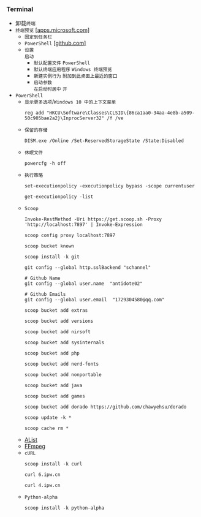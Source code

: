 ### Terminal
* 卸载`终端`
* `终端预览` [[apps.microsoft.com]](https://apps.microsoft.com/detail/9n8g5rfz9xk3?hl=zh-cn&gl=CN)
  * `固定到任务栏`
  * `PowerShell` [[github.com]](https://github.com/PowerShell/PowerShell/releases)
  * `设置`  
`启动`  
    * `默认配置文件` `PowerShell`
    * `默认终端应用程序` `Windows 终端预览`
    * `新建实例行为` `附加到此桌面上最近的窗口`
    * `启动参数`  
`在启动时居中` `开`
* `PowerShell`
  * `显示更多选项`/`Windows 10 中的上下文菜单`
    ```
    reg add "HKCU\Software\Classes\CLSID\{86ca1aa0-34aa-4e8b-a509-50c905bae2a2}\InprocServer32" /f /ve
    ```
  * `保留的存储`
    ```
    DISM.exe /Online /Set-ReservedStorageState /State:Disabled
    ```
  * `休眠文件`
    ```
    powercfg -h off
    ```
  * `执行策略`
    ```
    set-executionpolicy -executionpolicy bypass -scope currentuser

    get-executionpolicy -list
    ```
  * `Scoop`
    ```
    Invoke-RestMethod -Uri https://get.scoop.sh -Proxy 'http://localhost:7897' | Invoke-Expression

    scoop config proxy localhost:7897

    scoop bucket known

    scoop install -k git

    git config --global http.sslBackend "schannel"

    # Github Name
    git config --global user.name  "antidote02"

    # Github Emails
    git config --global user.email  "1729304580@qq.com"

    scoop bucket add extras

    scoop bucket add versions

    scoop bucket add nirsoft

    scoop bucket add sysinternals

    scoop bucket add php

    scoop bucket add nerd-fonts

    scoop bucket add nonportable

    scoop bucket add java

    scoop bucket add games

    scoop bucket add dorado https://github.com/chawyehsu/dorado

    scoop update -k *

    scoop cache rm *
    ```
  * [AList](/terminal/alist.md)
  * [FFmpeg](/terminal/ffmpeg.md)
  * `cURL`
    ```
    scoop install -k curl

    curl 6.ipw.cn

    curl 4.ipw.cn
    ```
  * `Python-alpha`
    ```
    scoop install -k python-alpha
    ```